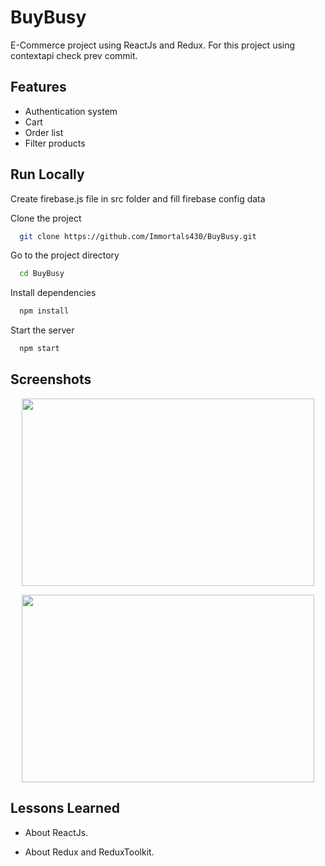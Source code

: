 
# BuyBusy

E-Commerce project using ReactJs and Redux.
For this project using contextapi check prev commit.  



## Features

- Authentication system
- Cart
- Order list
- Filter products



## Run Locally

Create firebase.js file in src folder and fill firebase config data

Clone the project

```bash
  git clone https://github.com/Immortals430/BuyBusy.git
```

Go to the project directory

```bash
  cd BuyBusy
```

Install dependencies

```bash
  npm install
```

Start the server

```bash
  npm start
```
  



## Screenshots


<p align="center">
<img src="https://github.com/Immortals430/BuyBusy/assets/124674815/157457c8-5d49-4576-bfe6-dd06978af278" width="468" height="300" />
</p>

<p align="center">
<img src="https://github.com/Immortals430/BuyBusy/assets/124674815/b866625b-526b-4cdd-88a5-1cbcf899ccd5" width="468" height="300" />
</p>




## Lessons Learned

- About ReactJs.

- About Redux and ReduxToolkit.






